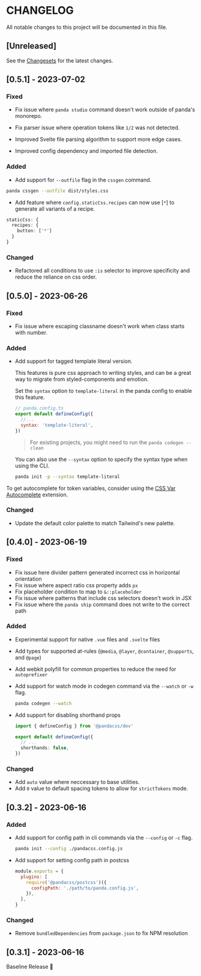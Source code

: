 # CHANGELOG

All notable changes to this project will be documented in this file.

## [Unreleased]

See the [Changesets](./.changeset) for the latest changes.

## [0.5.1] - 2023-07-02

### Fixed

- Fix issue where `panda studio` command doesn't work outside of panda's monorepo.

- Fix parser issue where operation tokens like `1/2` was not detected.

- Improved Svelte file parsing algorithm to support more edge cases.

- Improved config dependency and imported file detection.

### Added

- Add support for `--outfile` flag in the `cssgen` command.

```bash
panda cssgen --outfile dist/styles.css
```

- Add feature where `config.staticCss.recipes` can now use [`*`] to generate all variants of a recipe.

```ts
staticCss: {
  recipes: {
    button: ['*']
  }
}
```

### Changed

- Refactored all conditions to use `:is` selector to improve specificity and reduce the reliance on css order.

## [0.5.0] - 2023-06-26

### Fixed

- Fix issue where escaping classname doesn't work when class starts with number.

### Added

- Add support for tagged template literal version.

  This features is pure css approach to writing styles, and can be a great way to migrate from styled-components and
  emotion.

  Set the `syntax` option to `template-literal` in the panda config to enable this feature.

  ```js
  // panda.config.ts
  export default defineConfig({
    //...
    syntax: 'template-literal',
  })
  ```

  > For existing projects, you might need to run the `panda codegen --clean`

  You can also use the `--syntax` option to specify the syntax type when using the CLI.

  ```sh
  panda init -p --syntax template-literal
  ```

To get autocomplete for token variables, consider using the
[CSS Var Autocomplete](https://marketplace.visualstudio.com/items?itemName=phoenisx.cssvar) extension.

### Changed

- Update the default color palette to match Tailwind's new palette.

## [0.4.0] - 2023-06-19

### Fixed

- Fix issue here divider pattern generated incorrect css in horizontal orientation
- Fix issue where aspect ratio css property adds `px`
- Fix placeholder condition to map to `&::placeholder`
- Fix issue where patterns that include css selectors doesn't work in JSX
- Fix issue where the `panda ship` command does not write to the correct path

### Added

- Experimental support for native `.vue` files and `.svelte` files
- Add types for supported at-rules (`@media`, `@layer`, `@container`, `@supports`, and `@page`)
- Add webkit polyfill for common properties to reduce the need for `autoprefixer`
- Add support for watch mode in codegen command via the `--watch` or `-w` flag.

  ```sh
  panda codegen --watch
  ```

- Add support for disabling shorthand props

  ```ts
  import { defineConfig } from '@pandacss/dev'

  export default defineConfig({
    // ...
    shorthands: false,
  })
  ```

### Changed

- Add `auto` value where neccessary to base utilities.
- Add `0` value to default spacing tokens to allow for `strictTokens` mode.

## [0.3.2] - 2023-06-16

### Added

- Add support for config path in cli commands via the `--config` or `-c` flag.

  ```bash
  panda init --config ./pandacss.config.js
  ```

- Add support for setting config path in postcss

  ```js
  module.exports = {
    plugins: [
      require('@pandacss/postcss')({
        configPath: './path/to/panda.config.js',
      }),
    ],
  }
  ```

### Changed

- Remove `bundledDependencies` from `package.json` to fix NPM resolution

## [0.3.1] - 2023-06-16

Baseline Release 🎉
